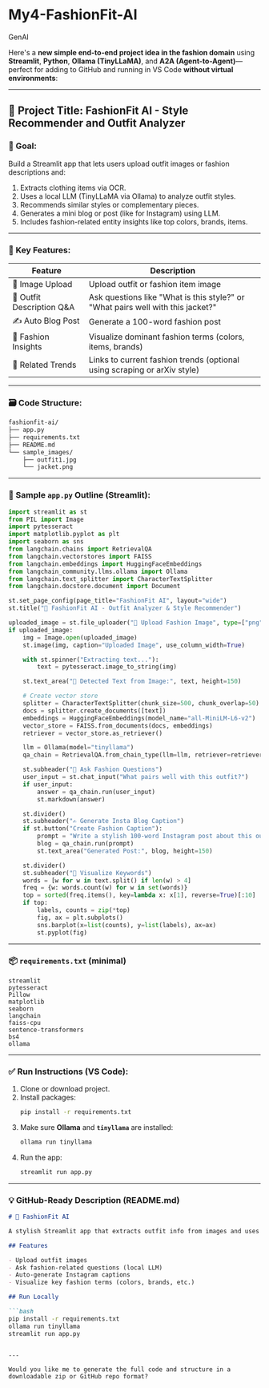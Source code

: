 # My4-FashionFit-AI
GenAI

Here's a **new simple end-to-end project idea in the fashion domain** using **Streamlit**, **Python**, **Ollama (TinyLLaMA)**, and **A2A (Agent-to-Agent)**—perfect for adding to GitHub and running in VS Code **without virtual environments**:

---

## 🧵 Project Title: **FashionFit AI - Style Recommender and Outfit Analyzer**

### 🎯 Goal:
Build a Streamlit app that lets users upload outfit images or fashion descriptions and:
1. Extracts clothing items via OCR.
2. Uses a local LLM (TinyLLaMA via Ollama) to analyze outfit styles.
3. Recommends similar styles or complementary pieces.
4. Generates a mini blog or post (like for Instagram) using LLM.
5. Includes fashion-related entity insights like top colors, brands, items.

---

### 🔧 Key Features:

| Feature | Description |
|--------|-------------|
| 📸 Image Upload | Upload outfit or fashion item image |
| 🧠 Outfit Description Q&A | Ask questions like "What is this style?" or "What pairs well with this jacket?" |
| ✍️ Auto Blog Post | Generate a 100-word fashion post |
| 🎨 Fashion Insights | Visualize dominant fashion terms (colors, items, brands) |
| 🔗 Related Trends | Links to current fashion trends (optional using scraping or arXiv style) |

---

### 🗃️ Code Structure:

```bash
fashionfit-ai/
├── app.py
├── requirements.txt
├── README.md
└── sample_images/
    ├── outfit1.jpg
    └── jacket.png
```

---

### 📄 Sample `app.py` Outline (Streamlit):

```python
import streamlit as st
from PIL import Image
import pytesseract
import matplotlib.pyplot as plt
import seaborn as sns
from langchain.chains import RetrievalQA
from langchain.vectorstores import FAISS
from langchain.embeddings import HuggingFaceEmbeddings
from langchain_community.llms.ollama import Ollama
from langchain.text_splitter import CharacterTextSplitter
from langchain.docstore.document import Document

st.set_page_config(page_title="FashionFit AI", layout="wide")
st.title("👗 FashionFit AI - Outfit Analyzer & Style Recommender")

uploaded_image = st.file_uploader("📸 Upload Fashion Image", type=["png", "jpg", "jpeg"])
if uploaded_image:
    img = Image.open(uploaded_image)
    st.image(img, caption="Uploaded Image", use_column_width=True)

    with st.spinner("Extracting text..."):
        text = pytesseract.image_to_string(img)

    st.text_area("🧾 Detected Text from Image:", text, height=150)

    # Create vector store
    splitter = CharacterTextSplitter(chunk_size=500, chunk_overlap=50)
    docs = splitter.create_documents([text])
    embeddings = HuggingFaceEmbeddings(model_name="all-MiniLM-L6-v2")
    vector_store = FAISS.from_documents(docs, embeddings)
    retriever = vector_store.as_retriever()

    llm = Ollama(model="tinyllama")
    qa_chain = RetrievalQA.from_chain_type(llm=llm, retriever=retriever)

    st.subheader("🧠 Ask Fashion Questions")
    user_input = st.chat_input("What pairs well with this outfit?")
    if user_input:
        answer = qa_chain.run(user_input)
        st.markdown(answer)

    st.divider()
    st.subheader("✍️ Generate Insta Blog Caption")
    if st.button("Create Fashion Caption"):
        prompt = "Write a stylish 100-word Instagram post about this outfit."
        blog = qa_chain.run(prompt)
        st.text_area("Generated Post:", blog, height=150)

    st.divider()
    st.subheader("🎨 Visualize Keywords")
    words = [w for w in text.split() if len(w) > 4]
    freq = {w: words.count(w) for w in set(words)}
    top = sorted(freq.items(), key=lambda x: x[1], reverse=True)[:10]
    if top:
        labels, counts = zip(*top)
        fig, ax = plt.subplots()
        sns.barplot(x=list(counts), y=list(labels), ax=ax)
        st.pyplot(fig)
```

---

### 📦 `requirements.txt` (minimal)

```
streamlit
pytesseract
Pillow
matplotlib
seaborn
langchain
faiss-cpu
sentence-transformers
bs4
ollama
```

---

### ✅ Run Instructions (VS Code):

1. Clone or download project.
2. Install packages:
   ```bash
   pip install -r requirements.txt
   ```
3. Make sure **Ollama** and **`tinyllama`** are installed:
   ```bash
   ollama run tinyllama
   ```
4. Run the app:
   ```bash
   streamlit run app.py
   ```

---

### 💡 GitHub-Ready Description (README.md)

```md
# 👗 FashionFit AI

A stylish Streamlit app that extracts outfit info from images and uses TinyLLaMA (via Ollama) for fashion Q&A, style tips, and social media post generation. No cloud APIs required.

## Features

- Upload outfit images
- Ask fashion-related questions (local LLM)
- Auto-generate Instagram captions
- Visualize key fashion terms (colors, brands, etc.)

## Run Locally

```bash
pip install -r requirements.txt
ollama run tinyllama
streamlit run app.py
```
```

---

Would you like me to generate the full code and structure in a downloadable zip or GitHub repo format?
